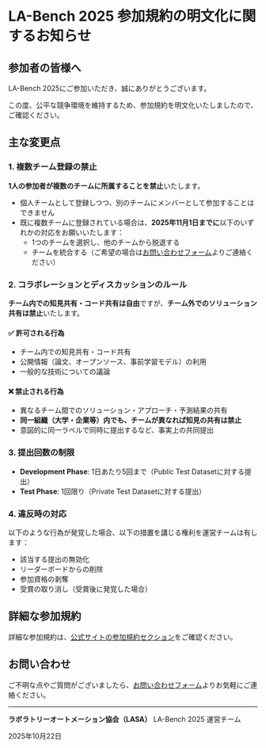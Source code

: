 # LA-Bench 2025 参加規約の明文化に関するお知らせ

## 参加者の皆様へ

LA-Bench 2025にご参加いただき、誠にありがとうございます。

この度、公平な競争環境を維持するため、参加規約を明文化いたしましたので、ご確認ください。

## 主な変更点

### 1. 複数チーム登録の禁止

**1人の参加者が複数のチームに所属することを禁止**いたします。

- 個人チームとして登録しつつ、別のチームにメンバーとして参加することはできません
- 既に複数チームに登録されている場合は、**2025年11月1日までに**以下のいずれかの対応をお願いいたします：
  - 1つのチームを選択し、他のチームから脱退する
  - チームを統合する（ご希望の場合は[お問い合わせフォーム](https://docs.google.com/forms/d/e/1FAIpQLSdoJSoDHxWxy7bF7I-rWvs5sTQxtdzGjmAskJm1OzGd-qzkPw/viewform)よりご連絡ください）

### 2. コラボレーションとディスカッションのルール

**チーム内での知見共有・コード共有は自由**ですが、**チーム外でのソリューション共有は禁止**いたします。

#### ✅ 許可される行為
- チーム内での知見共有・コード共有
- 公開情報（論文、オープンソース、事前学習モデル）の利用
- 一般的な技術についての議論

#### ❌ 禁止される行為
- 異なるチーム間でのソリューション・アプローチ・予測結果の共有
- **同一組織（大学・企業等）内でも、チームが異なれば知見の共有は禁止**
- 意図的に同一ラベルで同時に提出するなど、事実上の共同提出

### 3. 提出回数の制限

- **Development Phase**: 1日あたり5回まで（Public Test Datasetに対する提出）
- **Test Phase**: 1回限り（Private Test Datasetに対する提出）

### 4. 違反時の対応

以下のような行為が発覚した場合、以下の措置を講じる権利を運営チームは有します：

- 該当する提出の無効化
- リーダーボードからの削除
- 参加資格の剥奪
- 受賞の取り消し（受賞後に発覚した場合）

## 詳細な参加規約

詳細な参加規約は、[公式サイトの参加規約セクション](https://lasa-or-jp.github.io/la-bench/#参加規約)をご確認ください。

## お問い合わせ

ご不明な点やご質問がございましたら、[お問い合わせフォーム](https://docs.google.com/forms/d/e/1FAIpQLSdoJSoDHxWxy7bF7I-rWvs5sTQxtdzGjmAskJm1OzGd-qzkPw/viewform)よりお気軽にご連絡ください。

---

**ラボラトリーオートメーション協会（LASA）**
LA-Bench 2025 運営チーム

2025年10月22日

